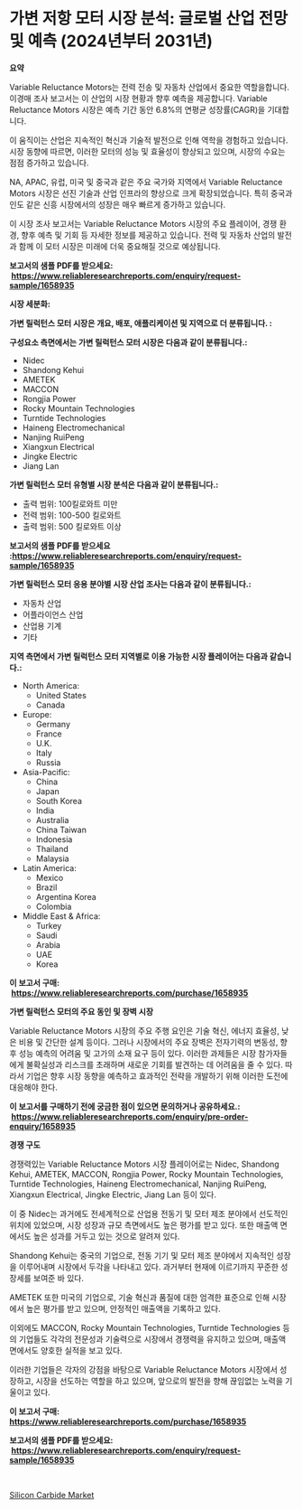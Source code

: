 <p><h1>가변 저항 모터 시장 분석: 글로벌 산업 전망 및 예측 (2024년부터 2031년)</h1></p><p><strong>요약</strong></p>
<p><p>Variable Reluctance Motors는 전력 전송 및 자동차 산업에서 중요한 역할을합니다. 이경매 조사 보고서는 이 산업의 시장 현황과 향후 예측을 제공합니다. Variable Reluctance Motors 시장은 예측 기간 동안 6.8%의 연평균 성장률(CAGR)을 기대합니다.</p><p>이 움직이는 산업은 지속적인 혁신과 기술적 발전으로 인해 역학을 경험하고 있습니다. 시장 동향에 따르면, 이러한 모터의 성능 및 효율성이 향상되고 있으며, 시장의 수요는 점점 증가하고 있습니다.</p><p>NA, APAC, 유럽, 미국 및 중국과 같은 주요 국가와 지역에서 Variable Reluctance Motors 시장은 선진 기술과 산업 인프라의 향상으로 크게 확장되었습니다. 특히 중국과 인도 같은 신흥 시장에서의 성장은 매우 빠르게 증가하고 있습니다.</p><p>이 시장 조사 보고서는 Variable Reluctance Motors 시장의 주요 플레이어, 경쟁 환경, 향후 예측 및 기회 등 자세한 정보를 제공하고 있습니다. 전력 및 자동차 산업의 발전과 함께 이 모터 시장은 미래에 더욱 중요해질 것으로 예상됩니다.</p></p>
<p><strong>보고서의 샘플 PDF를 받으세요: &nbsp;<a href="https://www.reliableresearchreports.com/enquiry/request-sample/1658935">https://www.reliableresearchreports.com/enquiry/request-sample/1658935</a></strong></p>
<p><strong>시장 세분화:</strong></p>
<p><strong> 가변 릴럭턴스 모터 시장은 개요, 배포, 애플리케이션 및 지역으로 더 분류됩니다. :</strong></p>
<p><strong>구성요소 측면에서는 가변 릴럭턴스 모터 시장은 다음과 같이 분류됩니다.:</strong></p>
<p><ul><li>Nidec</li><li>Shandong Kehui</li><li>AMETEK</li><li>MACCON</li><li>Rongjia Power</li><li>Rocky Mountain Technologies</li><li>Turntide Technologies</li><li>Haineng Electromechanical</li><li>Nanjing RuiPeng</li><li>Xiangxun Electrical</li><li>Jingke Electric</li><li>Jiang Lan</li></ul></p>
<p><strong> 가변 릴럭턴스 모터 유형별 시장 분석은 다음과 같이 분류됩니다.:</strong></p>
<p><ul><li>출력 범위: 100킬로와트 미만</li><li>전력 범위: 100-500 킬로와트</li><li>출력 범위: 500 킬로와트 이상</li></ul></p>
<p><strong>보고서의 샘플 PDF를 받으세요 :<a href="https://www.reliableresearchreports.com/enquiry/request-sample/1658935">https://www.reliableresearchreports.com/enquiry/request-sample/1658935</a></strong></p>
<p><strong> 가변 릴럭턴스 모터 응용 분야별 시장 산업 조사는 다음과 같이 분류됩니다.:</strong></p>
<p><ul><li>자동차 산업</li><li>어플라이언스 산업</li><li>산업용 기계</li><li>기타</li></ul></p>
<p><strong>지역 측면에서 가변 릴럭턴스 모터 지역별로 이용 가능한 시장 플레이어는 다음과 같습니다.:</strong></p>
<p><ul>
    <li>
        North America:
        <ul>
            <li>United States</li>
            <li>Canada</li>
        </ul>
    </li>
    <li>
        Europe:
        <ul>
            <li>Germany</li>
            <li>France</li>
            <li>U.K.</li>
            <li>Italy</li>
            <li>Russia</li>
        </ul>
    </li>
    <li>
        Asia-Pacific:
        <ul>
            <li>China</li>
            <li>Japan</li>
            <li>South Korea</li>
            <li>India</li>
            <li>Australia</li>
            <li>China Taiwan</li>
            <li>Indonesia</li>
            <li>Thailand</li>
            <li>Malaysia</li>
        </ul>
    </li>
    <li>
        Latin America:
        <ul>
            <li>Mexico</li>
            <li>Brazil</li>
            <li>Argentina Korea</li>
            <li>Colombia</li>
        </ul>
    </li>
    <li>
        Middle East & Africa:
        <ul>
            <li>Turkey</li>
            <li>Saudi</li>
            <li>Arabia</li>
            <li>UAE</li>
            <li>Korea</li>
        </ul>
    </li>
    </ul></p>
<p><strong>이 보고서 구매: &nbsp;<a href="https://www.reliableresearchreports.com/purchase/1658935">https://www.reliableresearchreports.com/purchase/1658935</a></strong></p>
<p><strong>가변 릴럭턴스 모터의 주요 동인 및 장벽 시장</strong></p>
<p><p>Variable Reluctance Motors 시장의 주요 주행 요인은 기술 혁신, 에너지 효율성, 낮은 비용 및 간단한 설계 등이다. 그러나 시장에서의 주요 장벽은 전자기력의 변동성, 향후 성능 예측의 어려움 및 고가의 소재 요구 등이 있다. 이러한 과제들은 시장 참가자들에게 불확실성과 리스크를 초래하며 새로운 기회를 발견하는 데 어려움을 줄 수 있다. 따라서 기업은 향후 시장 동향을 예측하고 효과적인 전략을 개발하기 위해 이러한 도전에 대응해야 한다.</p></p>
<p><strong>이 보고서를 구매하기 전에 궁금한 점이 있으면 문의하거나 공유하세요.: &nbsp;<a href="https://www.reliableresearchreports.com/enquiry/pre-order-enquiry/1658935">https://www.reliableresearchreports.com/enquiry/pre-order-enquiry/1658935</a></strong></p>
<p><strong>경쟁 구도</strong></p>
<p><p>경쟁력있는 Variable Reluctance Motors 시장 플레이어로는 Nidec, Shandong Kehui, AMETEK, MACCON, Rongjia Power, Rocky Mountain Technologies, Turntide Technologies, Haineng Electromechanical, Nanjing RuiPeng, Xiangxun Electrical, Jingke Electric, Jiang Lan 등이 있다. </p><p>이 중 Nidec는 과거에도 전세계적으로 산업용 전동기 및 모터 제조 분야에서 선도적인 위치에 있었으며, 시장 성장과 규모 측면에서도 높은 평가를 받고 있다. 또한 매출액 면에서도 높은 성과를 거두고 있는 것으로 알려져 있다.</p><p>Shandong Kehui는 중국의 기업으로, 전동 기기 및 모터 제조 분야에서 지속적인 성장을 이루어내며 시장에서 두각을 나타내고 있다. 과거부터 현재에 이르기까지 꾸준한 성장세를 보여준 바 있다.</p><p>AMETEK 또한 미국의 기업으로, 기술 혁신과 품질에 대한 엄격한 표준으로 인해 시장에서 높은 평가를 받고 있으며, 안정적인 매출액을 기록하고 있다.</p><p>이외에도 MACCON, Rocky Mountain Technologies, Turntide Technologies 등의 기업들도 각각의 전문성과 기술력으로 시장에서 경쟁력을 유지하고 있으며, 매출액 면에서도 양호한 실적을 보고 있다.</p><p>이러한 기업들은 각자의 강점을 바탕으로 Variable Reluctance Motors 시장에서 성장하고, 시장을 선도하는 역할을 하고 있으며, 앞으로의 발전을 향해 끊임없는 노력을 기울이고 있다.</p></p>
<p><strong>이 보고서 구매: &nbsp; <a href="https://www.reliableresearchreports.com/purchase/1658935">https://www.reliableresearchreports.com/purchase/1658935</a></strong></p>
<p><strong>보고서의 샘플 PDF를 받으세요: &nbsp;<a href="https://www.reliableresearchreports.com/enquiry/request-sample/1658935">https://www.reliableresearchreports.com/enquiry/request-sample/1658935</a></strong><strong></strong></p>
<p>&nbsp;</p>
<p><p><a href="https://meowing-canidae-761.notion.site/Silicon-Carbide-Market-Size-Share-Trends-Analysis-Report-By-Material-By-Type-By-End-user-By-Re-101edc59cfb847a287b5aaf029f0f854">Silicon Carbide Market</a></p></p>